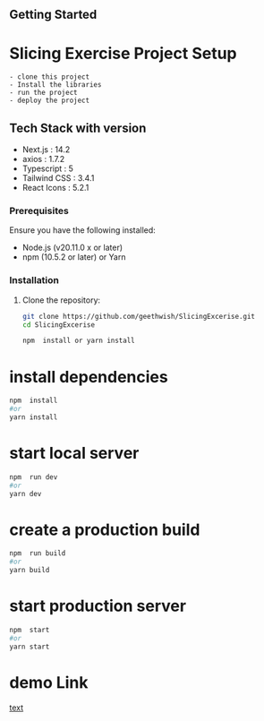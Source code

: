 ## Getting Started

# Slicing Exercise Project Setup

    - clone this project
    - Install the libraries
    - run the project
    - deploy the project

## Tech Stack with version

- Next.js : 14.2
- axios : 1.7.2
- Typescript : 5
- Tailwind CSS : 3.4.1
- React Icons : 5.2.1

### Prerequisites

Ensure you have the following installed:

- Node.js (v20.11.0 x or later)
- npm (10.5.2 or later) or Yarn

### Installation

1. Clone the repository:

   ```bash
   git clone https://github.com/geethwish/SlicingExcerise.git
   cd SlicingExcerise
   ```

   ```bash
   npm  install or yarn install
   ```

# install dependencies

```bash
npm  install
#or
yarn install

```

# start local server

```bash
npm  run dev
#or
yarn dev

```

# create a production build

```bash
npm  run build
#or
yarn build

```

# start production server

```bash
npm  start
#or
yarn start

```

# demo Link

[text](https://slicing-excerise.vercel.app/)
